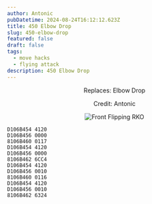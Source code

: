 ```yaml
---
author: Antonic
pubDatetime: 2024-08-24T16:12:12.623Z
title: 450 Elbow Drop
slug: 450-elbow-drop
featured: false
draft: false
tags:
  - move hacks
  - flying attack
description: 450 Elbow Drop
---
```

<center>
Replaces: Elbow Drop <p>
Credit: Antonic

![Front Flipping RKO](/assets/450-elbow-drop.gif)
</center>

```text
D106B454 4120
D106B456 0000
8106B460 0117
D106B454 4120
D106B456 0000
8106B462 6CC4
D106B454 4120
D106B456 0010
8106B460 0116
D106B454 4120
D106B456 0010
8106B462 6324
```
